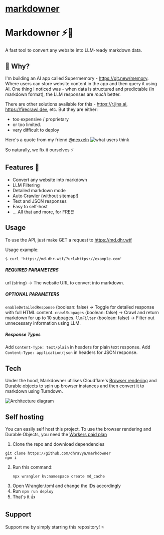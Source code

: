 # [markdowner](https://github.com/Dhravya/markdowner)

# Markdowner ⚡📝

A fast tool to convert any website into LLM-ready markdown data.

## 👀 Why?

I'm building an AI app called Supermemory - https://git.new/memory. Where users can store website content in the app and then query it using AI. One thing I noticed was - when data is structured and predictable (in markdown format), the LLM responses are _much_ better.

There are other solutions available for this - https://r.jina.ai, https://firecrawl.dev, etc. But they are either:

- too expensive / proprietary
- or too limited.
- very difficult to deploy

Here's a quote from my friend [@nexxeln](https://github.com/nexxeln)
![what users think](https://i.dhr.wtf/r/Clipboard_May_9,_2024_at_12.35 AM.png)

So naturally, we fix it ourselves ⚡

## Features 🚀

- Convert any website into markdown
- LLM Filtering
- Detailed markdown mode
- Auto Crawler (without sitemap!)
- Text and JSON responses
- Easy to self-host
- ... All that and more, for FREE!

## Usage

To use the API, just make GET a request to https://md.dhr.wtf

Usage example:

```
$ curl 'https://md.dhr.wtf/?url=https://example.com'
```

##### _REQUIRED PARAMETERS_

url (string) -> The website URL to convert into markdown.

##### _OPTIONAL PARAMETERS_

`enableDetailedResponse` (boolean: false) -> Toggle for detailed response with full HTML content.
`crawlSubpages` (boolean: false) -> Crawl and return markdown for up to 10 subpages.
`llmFilter` (boolean: false) -> Filter out unnecessary information using LLM.

##### _Response Types_

Add `Content-Type: text/plain` in headers for plain text response.
Add `Content-Type: application/json` in headers for JSON response.

## Tech

Under the hood, Markdowner utilises Cloudflare's [Browser rendering](https://developers.cloudflare.com/browser-rendering/) and [Durable objects](https://developers.cloudflare.com/durable-objects/) to spin up browser instances and then convert it to markdown using Turndown.

![Architecture diagram](https://i.dhr.wtf/r/Clipboard_May_9,_2024_at_12.25 AM.png)

## Self hosting

You can easily self host this project. To use the browser rendering and Durable Objects, you need the [Workers paid plan](https://developers.cloudflare.com/workers-ai/platform/pricing/)

1. Clone the repo and download dependencies

```
git clone https://github.com/dhravya/markdowner
npm i
```

2. Run this command:
   ```
   npx wrangler kv:namespace create md_cache
   ```
3. Open Wrangler.toml and change the IDs accordingly
4. Run `npm run deploy`
5. That's it 👍

## Support

Support me by simply starring this repository! ⭐
